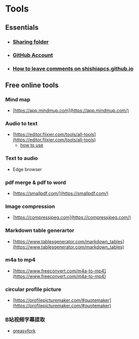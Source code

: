 # Tools 

## Essentials 

* ### [Sharing folder](_posts/2023-03-20-Connecting-to-CS_Sharing.md) 
* ### [GitHub Account](https://www.bilibili.com/video/BV19c411p7En/?vd_source=84a986f8292e7cdf31541219b6c7844c)
* ### [How to leave comments on shishiapcs.github.io](https://www.bilibili.com/video/BV1XM41157xV/?vd_source=84a986f8292e7cdf31541219b6c7844c) 

## Free online tools 

### Mind map

* [https://app.mindmup.com](https://app.mindmup.com/)

### Audio to text

* [https://editor.flixier.com/tools/all-tools](https://editor.flixier.com/tools/all-tools)
    - [how to use](_posts/2023-03-20-free-online-transcribe.md)         

### Text to audio 

* Edge browser 

### pdf merge & pdf to word 

* [https://smallpdf.com/](https://smallpdf.com/)

### Image compression 

* [https://compressjpeg.com](https://compressjpeg.com/)

### Markdown table generartor 

* [https://www.tablesgenerator.com/markdown_tables](https://www.tablesgenerator.com/markdown_tables)

### m4a to mp4 

* [https://www.freeconvert.com/m4a-to-mp4](https://www.freeconvert.com/m4a-to-mp4)

### circular profile picture

* [https://profilepicturemaker.com/#quotemaker](https://profilepicturemaker.com/#quotemaker)

### B站视频字幕提取

* [greasyfork](https://www.bilibili.com/video/BV1L3411J7Yc/?vd_source=84a986f8292e7cdf31541219b6c7844c)



